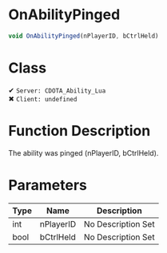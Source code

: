 # OnAbilityPinged
```js
void OnAbilityPinged(nPlayerID, bCtrlHeld)
```
# Class
✔ `Server: CDOTA_Ability_Lua`  
✖ `Client: undefined`  

# Function Description
The ability was pinged (nPlayerID, bCtrlHeld).
# Parameters
Type|Name|Description
--|--|--
int|nPlayerID|No Description Set
bool|bCtrlHeld|No Description Set
